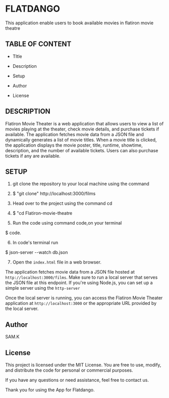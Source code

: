 # FLATDANGO

This application enable users to book available movies in flatiron movie theatre

## TABLE OF CONTENT

- TItle

- Description

- Setup

- Author

- License

## DESCRIPTION

Flatiron Movie Theater is a web application that allows users to view a list of movies playing at the theater, check movie details, and purchase tickets if available. The application fetches movie data from a JSON file and dynamically generates a list of movie titles. When a movie title is clicked, the application displays the movie poster, title, runtime, showtime, description, and the number of available tickets. Users can also purchase tickets if any are available.

## SETUP

1. git clone the repository to your local machine using the command

2. $ "git clone" http://localhost:3000/films

3. Head over to the project using the command cd

4. $ "cd Flatiron-movie-theatre

5. Run the code using command code,on your terminal

$ code.

6. In code's terminal run

  $ json-server --watch db.json

7.  Open the `index.html` file in a web browser.  

 The application fetches movie data from a JSON file hosted at `http://localhost:3000/films`. Make sure to run a local server that serves the JSON file at this endpoint. If you're using Node.js, you can set up a simple server using the `http-server` 

Once the local server is running, you can access the Flatiron Movie Theater application at `http://localhost:3000` or the appropriate URL provided by the local server.

## Author

SAM.K

## License

This project is licensed under the MIT License. You are free to use, modify, and distribute the code for personal or commercial purposes.

If you have any questions or need assistance, feel free to contact us.

Thank you for using the App for Flatdango.
